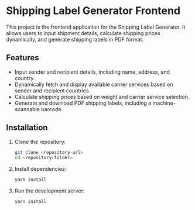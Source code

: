 # Shipping Label Generator Frontend

This project is the frontend application for the Shipping Label Generator. It allows users to input shipment details, calculate shipping prices dynamically, and generate shipping labels in PDF format.

## Features

- Input sender and recipient details, including name, address, and country.
- Dynamically fetch and display available carrier services based on sender and recipient countries.
- Calculate shipping prices based on weight and carrier service selection.
- Generate and download PDF shipping labels, including a machine-scannable barcode.

## Installation
1. Clone the repository:
   ```bash
   git clone <repository-url>
   cd <repository-folder>
   ```
2. Install dependencies:
   ```bash
   yarn install
   ```
3. Run the development server:
   ```bash
   yarn install
   ```


